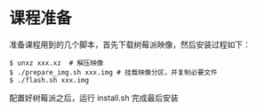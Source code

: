 # 课程准备

准备课程用到的几个脚本，首先下载树莓派映像，然后安装过程如下：

```console
$ unxz xxx.xz  # 解压映像
$ ./prepare_img.sh xxx.img # 挂载映像分区，并复制必要文件
$ ./flash.sh xxx.img
```

配置好树莓派之后，运行 install.sh 完成最后安装
